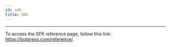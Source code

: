 ```yaml
---
id: sdk
title: SDK  
---
```


--------------------

To access the SFK reference page, follow this link: https://botpress.com/reference/.